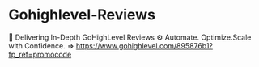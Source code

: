 # Gohighlevel-Reviews
🚀 Delivering In-Depth GoHighLevel Reviews ⚙️ Automate. Optimize.Scale with Confidence. => https://www.gohighlevel.com/895876b1?fp_ref=promocode
